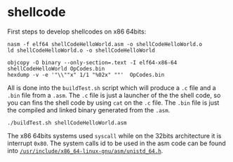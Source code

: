 # shellcode

First steps to develop shellcodes on x86 64bits:
```
nasm -f elf64 shellCodeHelloWorld.asm -o shellCodeHelloWorld.o
ld shellCodeHelloWorld.o -o shellCodeHelloWorld

objcopy -O binary --only-section=.text -I elf64-x86-64 shellCodeHelloWorld OpCodes.bin
hexdump -v -e '"\\""x" 1/1 "%02x" ""'  OpCodes.bin
```

All is done into the `buildTest.sh` script which will produce a `.c` file and a `.bin` file from a `.asm`.
The `.c` file is just a launcher of the the shell code, so you can fins the shell code by using `cat` on the `.c` file.
The `.bin` file is just the compiled and linked binary generated from the `.asm`.
```
./buildTest.sh shellCodeHelloWorld.asm
```

The x86 64bits systems used `syscall` while on the 32bits architecture it is interrupt `0x80`.
The system calls id to be used in the asm code can be found into [`/usr/include/x86_64-linux-gnu/asm/unistd_64.h`](http://lxr.linux.no/linux+v3.2/arch/x86/include/asm/unistd_64.h).
